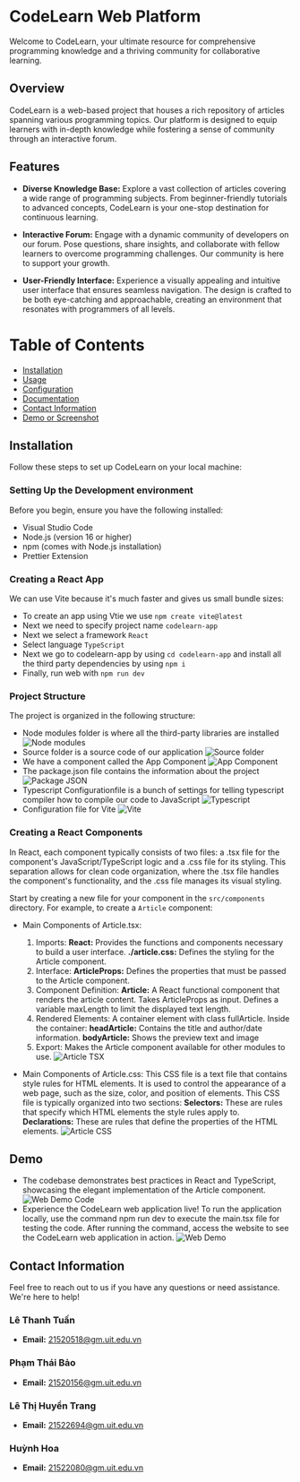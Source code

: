 # CodeLearn Web Platform

Welcome to CodeLearn, your ultimate resource for comprehensive programming knowledge and a thriving community for collaborative learning.

## Overview

CodeLearn is a web-based project that houses a rich repository of articles spanning various programming topics. Our platform is designed to equip learners with in-depth knowledge while fostering a sense of community through an interactive forum.

## Features

- **Diverse Knowledge Base:** Explore a vast collection of articles covering a wide range of programming subjects. From beginner-friendly tutorials to advanced concepts, CodeLearn is your one-stop destination for continuous learning.

- **Interactive Forum:** Engage with a dynamic community of developers on our forum. Pose questions, share insights, and collaborate with fellow learners to overcome programming challenges. Our community is here to support your growth.

- **User-Friendly Interface:** Experience a visually appealing and intuitive user interface that ensures seamless navigation. The design is crafted to be both eye-catching and approachable, creating an environment that resonates with programmers of all levels.

# Table of Contents
* [Installation](#installation)
* [Usage](#usage)
* [Configuration](#configuration)
* [Documentation](#documentation)
* [Contact Information](#contact-information)
* [Demo or Screenshot](#demo-or-screenshot)

## Installation
Follow these steps to set up CodeLearn on your local machine:

### Setting Up the Development environment

Before you begin, ensure you have the following installed:

- Visual Studio Code
- Node.js (version 16 or higher)
- npm (comes with Node.js installation)
- Prettier Extension

### Creating a React App

We can use Vite because it's much faster and gives us small bundle sizes:

- To create an app using Vtie we use `npm create vite@latest`
- Next we need to specify project name `codelearn-app`
- Next we select a framework `React`
- Select language `TypeScript`
- Next we go to codelearn-app by using `cd codelearn-app` and install all the third party dependencies by using `npm i`
- Finally, run web with `npm run dev`

### Project Structure

The project is organized in the following structure:

- Node modules folder is where all the third-party libraries are installed ![Node modules](https://photos.google.com/photo/AF1QipNCJVe0c0g_ZlGvib7NTgI98W_PhlWhlQLMEhWZ)
- Source folder is a source code of our application ![Source folder](https://photos.google.com/photo/AF1QipNCdSwD6koSK7yRDwkPdUfR2FkHZeaD19saVpw7)
- We have a component called the App Component ![App Component](https://photos.google.com/photo/AF1QipNujmTt7sNpOP_bCBVK4gxVD3jJxDGF6kYtCpie)
- The package.json file contains the information about the project ![Package JSON](https://photos.google.com/photo/AF1QipNNqiulJd7YRJtaFgKGwFocF_mnVyfAV2Tuooxw)
- Typescript Configurationfile is a bunch of settings for telling typescript compiler how to compile our code to JavaScript ![Typescript](https://drive.google.com/file/d/1OCbe-vNSjsXqqKa7uUxtXUVopuyMuqjM/view?usp=drive_link)
- Configuration file for Vite  ![Vite](https://drive.google.com/file/d/1V7d0_mJS-C6Usoq8mifBwIPDg15qldgc/view?usp=drive_link)

### Creating a React Components

In React, each component typically consists of two files: a .tsx file for the component's JavaScript/TypeScript logic and a .css file for its styling. This separation allows for clean code organization, where the .tsx file handles the component's functionality, and the .css file manages its visual styling.

Start by creating a new file for your component in the `src/components` directory. For example, to create a `Article` component:

- Main Components of Article.tsx:
  1. Imports:
**React:** Provides the functions and components necessary to build a user interface.
**./article.css:** Defines the styling for the Article component.
  2. Interface:
**ArticleProps:** Defines the properties that must be passed to the Article component.
  3. Component Definition:
**Article:** A React functional component that renders the article content.
  Takes ArticleProps as input.
  Defines a variable maxLength to limit the displayed text length.
  4. Rendered Elements:
  A container element with class fullArticle.
  Inside the container:
**headArticle:** Contains the title and author/date information.
**bodyArticle:** Shows the preview text and image
  5. Export:
  Makes the Article component available for other modules to use.
  ![Article TSX](https://drive.google.com/file/d/1lORf5qmmHPweMORSlM4Jrr6aFdPH5nqQ/view?usp=drive_link)

- Main Components of Article.css:
  This CSS file is a text file that contains style rules for HTML elements. It is used to control the appearance of a web page, such as the size, color, and position of elements.
  This CSS file is typically organized into two sections:
  **Selectors:** These are rules that specify which HTML elements the style rules apply to.
  **Declarations:** These are rules that define the properties of the HTML elements.
  ![Article CSS](https://drive.google.com/file/d/1Gw9_RRY2ify9kQR_yKon0ZUo2xD102PU/view?usp=drive_link)

## Demo
- The codebase demonstrates best practices in React and TypeScript, showcasing the elegant implementation of the Article component.
![Web Demo Code](https://drive.google.com/file/d/1vIcUZCQiuCSQuUJUOMNQyaPpWgiWJHVv/view?usp=drive_link)
- Experience the CodeLearn web application live! To run the application locally, use the command npm run dev to execute the main.tsx file for testing the code. After running the command, access the website to see the CodeLearn web application in action.
![Web Demo](https://drive.google.com/file/d/1DxxiKrEHaRlL39atr1dSmg2OPq4GmxKM/view?usp=drive_link)

## Contact Information

Feel free to reach out to us if you have any questions or need assistance. We're here to help!

### Lê Thanh Tuấn
- **Email:** [21520518@gm.uit.edu.vn](mailto:21520518@gm.uit.edu.vn)

### Phạm Thái Bảo
- **Email:** [21520156@gm.uit.edu.vn](mailto:21520156@gm.uit.edu.vn)

### Lê Thị Huyền Trang
- **Email:** [21522694@gm.uit.edu.vn](mailto:21522694@gm.uit.edu.vn)
  
### Huỳnh Hoa
- **Email:** [21522080@gm.uit.edu.vn](mailto:21522080@gm.uit.edu.vn)
